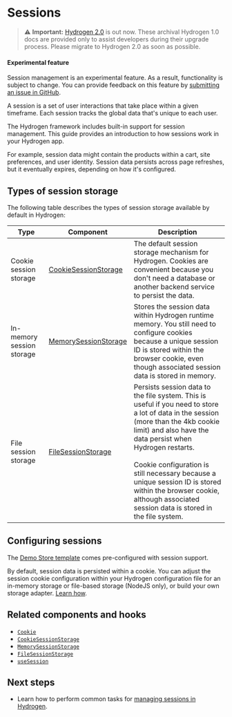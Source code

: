 # Sessions


> ⚠️ **Important:** [Hydrogen 2.0](https://hydrogen.shopify.dev) is out now. These archival Hydrogen 1.0 docs are provided only to assist developers during their upgrade process. Please migrate to Hydrogen 2.0 as soon as possible.

<aside class="note beta">
<h4>Experimental feature</h4>

<p>Session management is an experimental feature. As a result, functionality is subject to change. You can provide feedback on this feature by <a href="https://github.com/Shopify/hydrogen/issues">submitting an issue in GitHub</a>.</p>

</aside>

A session is a set of user interactions that take place within a given timeframe. Each session tracks the global data that's unique to each user.

The Hydrogen framework includes built-in support for session management. This guide provides an introduction to how sessions work in your Hydrogen app.

For example, session data might contain the products within a cart, site preferences, and user identity. Session data persists across page refreshes, but it eventually expires, depending on how it's configured.

## Types of session storage

The following table describes the types of session storage available by default in Hydrogen:

| Type                      | Component                                                                                          | Description                                                                                                                                                                                                                                                                                                                                                                         |
| ------------------------- | -------------------------------------------------------------------------------------------------- | ----------------------------------------------------------------------------------------------------------------------------------------------------------------------------------------------------------------------------------------------------------------------------------------------------------------------------------------------------------------------------------- |
| Cookie session storage    | [CookieSessionStorage](/docs/components/framework/cookiesessionstorage) | The default session storage mechanism for Hydrogen. Cookies are convenient because you don't need a database or another backend service to persist the data.                                                                                                                                                                                                                        |
| In-memory session storage | [MemorySessionStorage](/docs/components/framework/memorysessionstorage) | Stores the session data within Hydrogen runtime memory. You still need to configure cookies because a unique session ID is stored within the browser cookie, even though associated session data is stored in memory.                                                                                                                                                               |
| File session storage      | [FileSessionStorage](/docs/components/framework/filesessionstorage)     | Persists session data to the file system. This is useful if you need to store a lot of data in the session (more than the 4kb cookie limit) and also have the data persist when Hydrogen restarts. <br></br>Cookie configuration is still necessary because a unique session ID is stored within the browser cookie, although associated session data is stored in the file system. |

## Configuring sessions

The [Demo Store template](/docs/tutorials/getting-started/templates) comes pre-configured with session support.

By default, session data is persisted within a cookie. You can adjust the session cookie configuration within your Hydrogen configuration file for an in-memory storage or file-based storage (NodeJS only), or build your own storage adapter. [Learn how](/docs/tutorials/sessions/manage-sessions).

## Related components and hooks

- [`Cookie`](/docs/components/framework/cookie)
- [`CookieSessionStorage`](/docs/components/framework/cookiesessionstorage)
- [`MemorySessionStorage`](/docs/components/framework/memorysessionstorage)
- [`FileSessionStorage`](/docs/components/framework/filesessionstorage)
- [`useSession`](/docs/hooks/framework/usesession)

## Next steps

- Learn how to perform common tasks for [managing sessions in Hydrogen](/docs/tutorials/sessions/manage-sessions).
